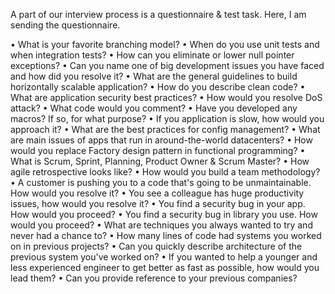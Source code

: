 A part of our interview process is a questionnaire & test task. Here, I am sending the questionnaire.

• What is your favorite branching model?
• When do you use unit tests and when integration tests?
• How can you eliminate or lower null pointer exceptions?
• Can you name one of big development issues you have faced and how did you resolve it?
• What are the general guidelines to build horizontally scalable application?
• How do you describe clean code?
• What are application security best practices?
• How would you resolve DoS attack?
• What code would you comment?
• Have you developed any macros? If so, for what purpose?
• If you application is slow, how would you approach it?
• What are the best practices for config management?
• What are main issues of apps that run in around-the-world datacenters?
• How would you replace Factory design pattern in functional programming?
• What is Scrum, Sprint, Planning, Product Owner & Scrum Master?
• How agile retrospective looks like?
• How would you build a team methodology?
• A customer is pushing you to a code that's going to be unmaintainable. How would you resolve it?
• You see a colleague has huge productivity issues, how would you resolve it?
• You find a security bug in your app. How would you proceed?
• You find a security bug in library you use. How would you proceed?
• What are techniques you always wanted to try and never had a chance to?
• How many lines of code had systems you worked on in previous projects?
• Can you quickly describe architecture of the previous system you've worked on?
• If you wanted to help a younger and less experienced engineer to get better as fast as possible, how would you lead them?
• Can you provide reference to your previous companies?